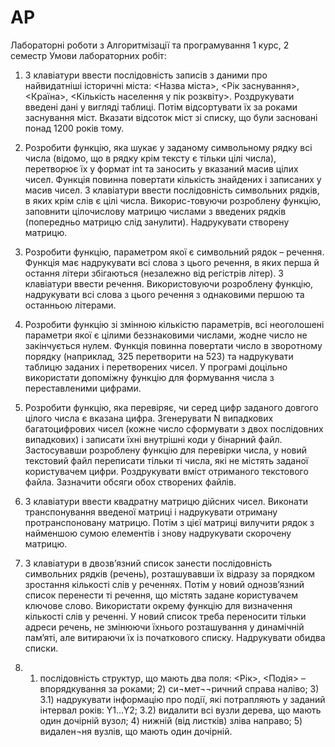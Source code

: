 # AP
Лабораторні роботи з Алгоритмізації та програмування 1 курс, 2 семестр
Умови лабораторних робіт:

1. З клавіатури ввести послідовність записів з даними про найвидатніші історичні міста: 
<Назва міста>, <Рік заснування>, <Країна>, <Кількість населення у пік розквіту>. 
Роздрукувати введені дані у вигляді таблиці. Потім відсортувати їх за роками заснування міст. Вказати відсоток міст зі списку, що були засновані понад 1200 років тому.

2.  Розробити функцію, яка шукає у заданому символьному рядку всі числа (відомо, що в рядку крім тексту є тільки цілі числа), перетворює їх у формат int та заносить у вказаний масив цілих чисел. Функція повинна повертати кількість знайдених і записаних у масив чисел. З клавіатури ввести послідовність символьних рядків, в яких крім слів є цілі числа. Викорис-товуючи розроблену функцію, заповнити цілочислову матрицю числами з введених рядків (попередньо матрицю слід занулити). Надрукувати створену матрицю.

4.  Розробити функцію, параметром якої є символьний рядок – речення. Функція має надрукувати всі слова з цього речення, в яких перша й остання літери збігаються (незалежно від регістрів літер). З клавіатури ввести речення. Використовуючи розроблену функцію, надрукувати всі слова з цього речення з однаковими першою та останньою літерами.

5. Розробити функцію зі змінною кількістю параметрів, всі неоголошені  параметри якої є цілими беззнаковими числами, жодне число не закінчується нулем. Функція повинна повертати число в зворотному порядку (наприклад, 325 перетворити на 523) та надрукувати таблицю  заданих і перетворених чисел. У програмі доцільно використати допоміжну функцію для формування числа з переставленими цифрами.

7.  Розробити функцію, яка перевіряє, чи серед цифр заданого довгого цілого числа є вказана цифра. Згенерувати N випадкових багатоцифрових чисел (кожне число сформувати з двох послідовних випадкових) і записати їхні внутрішні коди у бінарний файл. Застосувавши розроблену функцію для перевірки числа, у новий текстовий файл переписати тільки ті числа, які не містять заданої користувачем цифри. Роздрукувати вміст отриманого текстового файла. Зазначити обсяги обох створених файлів.

8.  З клавіатури ввести квадратну матрицю дійсних чисел. Виконати транспонування введеної матриці і надрукувати отриману протранспоновану матрицю. Потім з цієї матриці вилучити рядок з найменшою сумою елементів і знову надрукувати скорочену матрицю.

9.  З клавіатури в двозв’язний список занести послідовність символьних рядків (речень), розташувавши їх відразу за порядком зростання кількості слів у реченнях. Потім у новий однозв’язний список перенести ті речення, що містять задане користувачем ключове слово. Використати окрему функцію для визначення кількості слів у реченні. У новий список треба переносити тільки адреси речень, не змінюючи їхнього розташування у динамічній пам’яті, але витираючи їх із початкового списку. Надрукувати обидва списки. 

10.  1) послідовність структур, що мають два поля: <Рік>, <Подія> – впорядкування за роками;   2) си¬мет¬¬ричний справа наліво;   3) 3.1) надрукувати інформацію про події, які потрапляють у заданий інтервал років: Y1…Y2; 
3.2) видалити всі вузли дерева, що мають один дочірній вузол;   4) нижній (від листків) зліва направо;   5) видален¬ня вузлів, що мають один дочірній.
